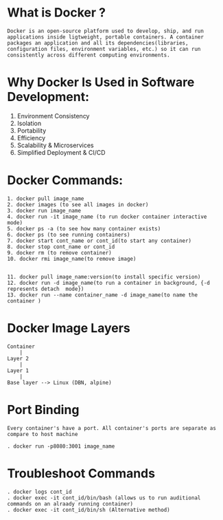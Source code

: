 # What is Docker ?

    Docker is an open-source platform used to develop, ship, and run applications inside ligtweight, portable containers. A container packages an application and all its dependencies(libraries, configuration files, environment variables, etc.) so it can run consistently across different computing environments.

# Why Docker Is Used in Software Development:

   1. Environment Consistency
   2. Isolation
   3. Portability
   4. Efficiency
   5. Scalability & Microservices
   6. Simplified Deployment & CI/CD

# Docker Commands:

    1. docker pull image_name
    2. docker images (to see all images in docker)
    3. docker run image_name
    4. docker run -it image_name (to run docker container interactive mode)
    5. docker ps -a (to see how many container exists)
    6. docker ps (to see running containers)
    7. docker start cont_name or cont_id(to start any container)
    8. docker stop cont_name or cont_id
    9. docker rm (to remove container)
    10. docker rmi image_name(to remove image)


    11. docker pull image_name:version(to install specific version) 
    12. docker run -d image_name(to run a container in background, {-d represents detach  mode})
    13. docker run --name container_name -d image_name(to name the container )

# Docker Image Layers

    Container
        |
    Layer 2
        |
    Layer 1
        |
    Base layer --> Linux (DBN, alpine)

# Port Binding

    Every container's have a port. All container's ports are separate as compare to host machine

    . docker run -p8080:3001 image_name 
    
# Troubleshoot Commands

    . docker logs cont_id
    . docker exec -it cont_id/bin/bash (allows us to run auditional commands on an alraady running container)
    . docker exec -it cont_id/bin/sh (Alternative method)